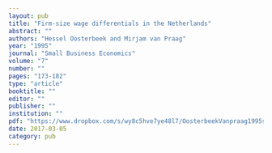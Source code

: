 ```yaml
---
layout: pub
title: "Firm-size wage differentials in the Netherlands"
abstract: ""
authors: "Hessel Oosterbeek and Mirjam van Praag"
year: "1995"
journal: "Small Business Economics"
volume: "7"
number: ""
pages: "173-182"
type: "article"
booktitle: ""
editor: ""
publisher: ""
institution: ""
pdf: "https://www.dropbox.com/s/wy8c5hve7ye48l7/OosterbeekVanpraag1995sbe.pdf?dl=0"
date: 2017-03-05
category: pub
---
```

